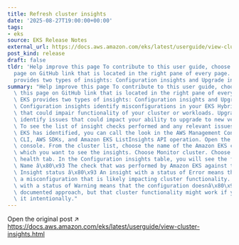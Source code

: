 ```yaml
---
title: Refresh cluster insights
date: '2025-08-27T19:00:00+00:00'
tags:
- eks
source: EKS Release Notes
external_url: https://docs.aws.amazon.com/eks/latest/userguide/view-cluster-insights.html
post_kind: release
draft: false
tldr: 'Help improve this page To contribute to this user guide, choose the Edit this
  page on GitHub link that is located in the right pane of every page. Amazon EKS
  provides two types of insights: Configuration insights and Upgrade insights.'
summary: "Help improve this page To contribute to this user guide, choose the Edit\
  \ this page on GitHub link that is located in the right pane of every page. Amazon\
  \ EKS provides two types of insights: Configuration insights and Upgrade insights.\
  \ Configuration insights identify misconfigurations in your EKS Hybrid Nodes setup\
  \ that could impair functionality of your cluster or workloads. Upgrade insights\
  \ identify issues that could impact your ability to upgrade to new versions of Kubernetes.\
  \ To see the list of insight checks performed and any relevant issues that Amazon\
  \ EKS has identified, you can call the look in the AWS Management Console, the AWS\
  \ CLI, AWS SDKs, and Amazon EKS ListInsights API operation. Open the Amazon EKS\
  \ console. From the cluster list, choose the name of the Amazon EKS cluster for\
  \ which you want to see the insights. Choose Monitor cluster. Choose the Cluster\
  \ health tab. In the Configuration insights table, you will see the following columns:\
  \ Name â\x80\x93 The check that was performed by Amazon EKS against the cluster.\
  \ Insight status â\x80\x93 An insight with a status of Error means that there is\
  \ a misconfiguration that is likely impacting cluster functionality. An insight\
  \ with a status of Warning means that the configuration doesnâ\x80\x99t match the\
  \ documented approach, but that cluster functionality might work if you configured\
  \ it intentionally."
---
```

Open the original post ↗ https://docs.aws.amazon.com/eks/latest/userguide/view-cluster-insights.html
